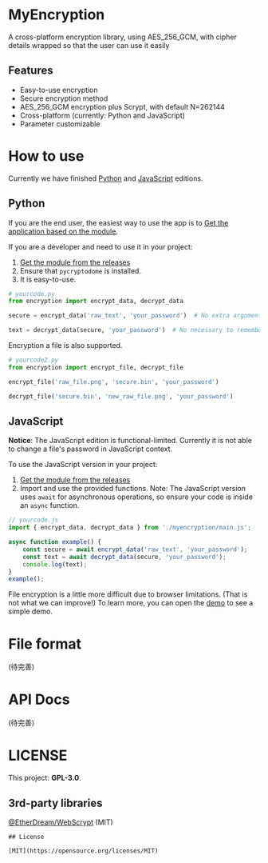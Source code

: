 # MyEncryption

A cross-platform encryption library, using AES_256_GCM, with cipher details wrapped so that the user can use it easily

## Features

- Easy-to-use encryption
- Secure encryption method
- AES_256_GCM encryption plus Scrypt, with default N=262144
- Cross-platform (currently: Python and JavaScript)
- Parameter customizable

# How to use

Currently we have finished [Python](./impl/Python/encryption.py) and [JavaScript](./impl/JavaScript/myencryption/main.js) editions.

## Python

If you are the end user, the easiest way to use the app is to [Get the application based on the module](https://github.com/shc0743/myencryption/releases/).

If you are a developer and need to use it in your project:

1. [Get the module from the releases](https://github.com/shc0743/myencryption/releases/)
2. Ensure that `pycryptodome` is installed.
3. It is easy-to-use.

```python
# yourcode.py
from encryption import encrypt_data, decrypt_data

secure = encrypt_data('raw_text', 'your_password')  # No extra arguments required (but optional)

text = decrypt_data(secure, 'your_password')  # No necessary to remember parameters
```

Encryption a file is also supported.

```python
# yourcode2.py
from encryption import encrypt_file, decrypt_file

encrypt_file('raw_file.png', 'secure.bin', 'your_password')

decrypt_file('secure.bin', 'new_raw_file.png', 'your_password')
```

## JavaScript

**Notice**: The JavaScript edition is functional-limited. Currently it is not able to change a file's password in JavaScript context.

To use the JavaScript version in your project:

1. [Get the module from the releases](https://github.com/shc0743/myencryption/releases/)
2. Import and use the provided functions. Note: The JavaScript version uses `await` for asynchronous operations, so ensure your code is inside an `async` function.

```javascript
// yourcode.js
import { encrypt_data, decrypt_data } from './myencryption/main.js';

async function example() {
    const secure = await encrypt_data('raw_text', 'your_password');
    const text = await decrypt_data(secure, 'your_password');
    console.log(text);
}
example();
```

File encryption is a little more difficult due to browser limitations. (That is not what we can improve!) To learn more, you can open the [demo](./impl/JavaScript/demo/demo.js) to see a simple demo.

# File format

(待完善)

# API Docs

(待完善)

# LICENSE

This project: **GPL-3.0**.

## 3rd-party libraries

[@EtherDream/WebScrypt](https://github.com/EtherDream/WebScrypt) (MIT)
```
## License

[MIT](https://opensource.org/licenses/MIT)
```

